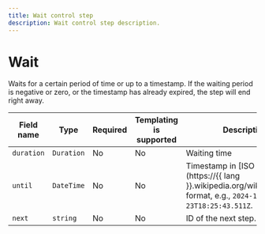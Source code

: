 ```yaml
---
title: Wait control step
description: Wait control step description.
---
```


# Wait

Waits for a certain period of time or up to a timestamp. If the waiting period is negative or zero, or the timestamp has already expired, the step will end right away.

Field name | Type | Required | Templating is supported | Description
--- | --- | --- | --- | ---
`duration` | `Duration` | No | No | Waiting time
`until` | `DateTime` | No | No | Timestamp in [ISO 8601](https://{{ lang }}.wikipedia.org/wiki/ISO_8601) format, e.g., `2024-12-23T18:25:43.511Z`.
`next` | `string` | No | No | ID of the next step.